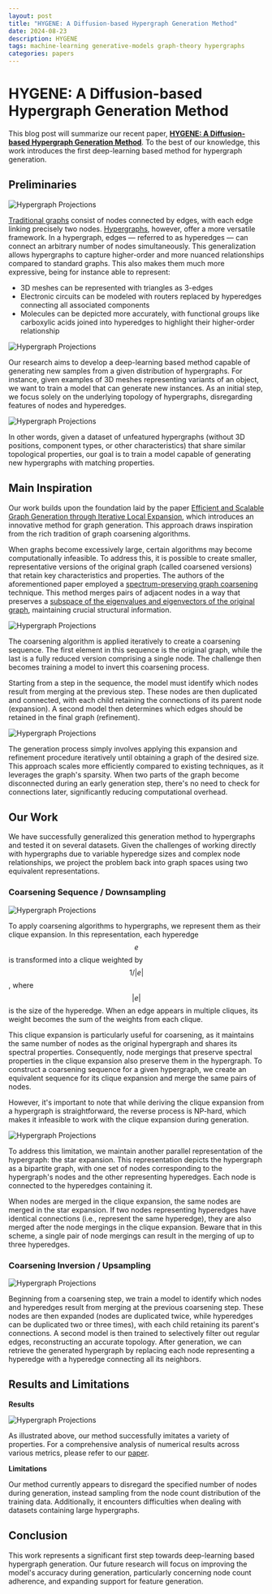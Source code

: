 ```yaml
---
layout: post
title: "HYGENE: A Diffusion-based Hypergraph Generation Method"
date: 2024-08-23
description: HYGENE
tags: machine-learning generative-models graph-theory hypergraphs
categories: papers
---
```


# HYGENE: A Diffusion-based Hypergraph Generation Method

This blog post will summarize our recent paper, [**HYGENE: A Diffusion-based Hypergraph Generation Method**](http://arxiv.org/abs/2408.16457). To the best of our knowledge, this work introduces the first deep-learning based method for hypergraph generation.

## Preliminaries

![Hypergraph Projections](assets/img/hypergraph_projections.png)

[Traditional graphs](https://en.wikipedia.org/wiki/Graph) consist of nodes connected by edges, with each edge linking precisely two nodes. [Hypergraphs](https://en.wikipedia.org/wiki/Hypergraph), however, offer a more versatile framework. In a hypergraph, edges — referred to as hyperedges — can connect an arbitrary number of nodes simultaneously. This generalization allows hypergraphs to capture higher-order and more nuanced relationships compared to standard graphs. This also makes them much more expressive, being for instance able to represent:

- 3D meshes can be represented with triangles as 3-edges
- Electronic circuits can be modeled with routers replaced by hyperedges connecting all associated components
- Molecules can be depicted more accurately, with functional groups like carboxylic acids joined into hyperedges to highlight their higher-order relationship

![Hypergraph Projections](assets/img/hypergraph_useful_examples.png)

Our research aims to develop a deep-learning based method capable of generating new samples from a given distribution of hypergraphs. For instance, given examples of 3D meshes representing variants of an object, we want to train a model that can generate new instances. As an initial step, we focus solely on the underlying topology of hypergraphs, disregarding features of nodes and hyperedges.

![Hypergraph Projections](assets/img/training_samples_example.png)

In other words, given a dataset of unfeatured hypergraphs (without 3D positions, component types, or other characteristics) that share similar topological properties, our goal is to train a model capable of generating new hypergraphs with matching properties.

## Main Inspiration

Our work builds upon the foundation laid by the paper [Efficient and Scalable Graph Generation through Iterative Local Expansion](https://arxiv.org/abs/2312.11529), which introduces an innovative method for graph generation. This approach draws inspiration from the rich tradition of graph coarsening algorithms.

When graphs become excessively large, certain algorithms may become computationally infeasible. To address this, it is possible to create smaller, representative versions of the original graph (called coarsened versions) that retain key characteristics and properties. The authors of the aforementioned paper employed a [spectrum-preserving graph coarsening](https://arxiv.org/abs/1808.10650) technique. This method merges pairs of adjacent nodes in a way that preserves a [subspace of the eigenvalues and eigenvectors of the original graph](https://en.wikipedia.org/wiki/Spectral_graph_theory), maintaining crucial structural information.

![Hypergraph Projections](assets/img/coarsening_example.png)

The coarsening algorithm is applied iteratively to create a coarsening sequence. The first element in this sequence is the original graph, while the last is a fully reduced version comprising a single node. The challenge then becomes training a model to invert this coarsening process.

Starting from a step in the sequence, the model must identify which nodes result from merging at the previous step. These nodes are then duplicated and connected, with each child retaining the connections of its parent node (expansion). A second model then determines which edges should be retained in the final graph (refinement).

![Hypergraph Projections](assets/img/generation_example.png)

The generation process simply involves applying this expansion and refinement procedure iteratively until obtaining a graph of the desired size. This approach scales more efficiently compared to existing techniques, as it leverages the graph's sparsity. When two parts of the graph become disconnected during an early generation step, there's no need to check for connections later, significantly reducing computational overhead.

## Our Work

We have successfully generalized this generation method to hypergraphs and tested it on several datasets. Given the challenges of working directly with hypergraphs due to variable hyperedge sizes and complex node relationships, we project the problem back into graph spaces using two equivalent representations.

### Coarsening Sequence / Downsampling

![Hypergraph Projections](assets/img/clique_expansion.png)

To apply coarsening algorithms to hypergraphs, we represent them as their clique expansion. In this representation, each hyperedge $$e$$ is transformed into a clique weighted by $$1/|e|$$, where $$|e|$$ is the size of the hyperedge. When an edge appears in multiple cliques, its weight becomes the sum of the weights from each clique.

This clique expansion is particularly useful for coarsening, as it maintains the same number of nodes as the original hypergraph and shares its spectral properties. Consequently, node mergings that preserve spectral properties in the clique expansion also preserve them in the hypergraph. To construct a coarsening sequence for a given hypergraph, we create an equivalent sequence for its clique expansion and merge the same pairs of nodes.

However, it's important to note that while deriving the clique expansion from a hypergraph is straightforward, the reverse process is NP-hard, which makes it infeasible to work with the clique expansion during generation.

![Hypergraph Projections](assets/img/star_expansion.png)

To address this limitation, we maintain another parallel representation of the hypergraph: the star expansion. This representation depicts the hypergraph as a bipartite graph, with one set of nodes corresponding to the hypergraph's nodes and the other representing hyperedges. Each node is connected to the hyperedges containing it.

When nodes are merged in the clique expansion, the same nodes are merged in the star expansion. If two nodes representing hyperedges have identical connections (i.e., represent the same hyperedge), they are also merged after the node mergings in the clique expansion. Beware that in this scheme, a single pair of node mergings can result in the merging of up to three hyperedges.

### Coarsening Inversion / Upsampling

![Hypergraph Projections](assets/img/star_expansion.png)

Beginning from a coarsening step, we train a model to identify which nodes and hyperedges result from merging at the previous coarsening step. These nodes are then expanded (nodes are duplicated twice, while hyperedges can be duplicated two or three times), with each child retaining its parent's connections. A second model is then trained to selectively filter out regular edges, reconstructing an accurate topology. After generation, we can retrieve the generated hypergraph by replacing each node representing a hyperedge with a hyperedge connecting all its neighbors.

## Results and Limitations

**Results**

![Hypergraph Projections](assets/img/results.png)

As illustrated above, our method successfully imitates a variety of properties. For a comprehensive analysis of numerical results across various metrics, please refer to our [paper](http://arxiv.org/abs/2408.16457).

**Limitations**

Our method currently appears to disregard the specified number of nodes during generation, instead sampling from the node count distribution of the training data. Additionally, it encounters difficulties when dealing with datasets containing large hypergraphs.

## Conclusion

This work represents a significant first step towards deep-learning based hypergraph generation. Our future research will focus on improving the model's accuracy during generation, particularly concerning node count adherence, and expanding support for feature generation.
